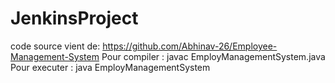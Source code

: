 # JenkinsProject
code source vient de: https://github.com/Abhinav-26/Employee-Management-System
Pour compiler : javac EmployManagementSystem.java
Pour executer : java EmployManagementSystem
